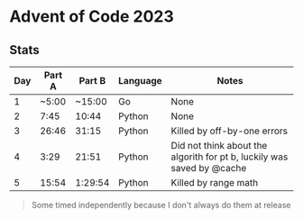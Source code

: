 # Advent of Code 2023

## Stats
| Day | Part A | Part B | Language | Notes |
| --- | ------ | ------ | -------- | -------------- |
|  1  | ~5:00  | ~15:00 |    Go    | None |
|  2  |  7:45  | 10:44  |  Python  | None |
|  3  |  26:46 | 31:15  |  Python  | Killed by off-by-one errors |
|  4  |  3:29  | 21:51  |  Python  | Did not think about the algorith for pt b, luckily was saved by @cache |
|  5  | 15:54  |1:29:54 |  Python  | Killed by range math |

> Some timed independently because I don't always do them at release
